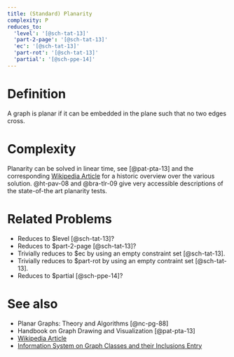 ```yaml
---
title: (Standard) Planarity
complexity: P
reduces_to:
  'level': '[@sch-tat-13]'
  'part-2-page': '[@sch-tat-13]'
  'ec': '[@sch-tat-13]'
  'part-rot': '[@sch-tat-13]'
  'partial': '[@sch-ppe-14]'
---
```


# Definition

A graph is planar if it can be embedded in the plane such that no two edges cross.

# Complexity

Planarity can be solved in linear time, see [@pat-pta-13] and the
corresponding [Wikipedia Article](https://en.wikipedia.org/wiki/Planarity_testing) for a historic overview over the
various solution.
@ht-pav-08 and @bra-tlr-09 give very accessible descriptions of the state-of-the art planarity tests.

# Related Problems

- Reduces to $level [@sch-tat-13]?
- Reduces to $part-2-page [@sch-tat-13]?
- Trivially reduces to $ec by using an empty constraint set [@sch-tat-13].
- Trivially reduces to $part-rot by using an empty contraint set [@sch-tat-13].
- Reduces to $partial [@sch-ppe-14]?

# See also

- Planar Graphs: Theory and Algorithms [@nc-pg-88]
- Handbook on Graph Drawing and Visualization [@pat-pta-13]
- [Wikipedia Article](https://en.wikipedia.org/wiki/Planar_graph)
- [Information System on Graph Classes and their Inclusions Entry](https://www.graphclasses.org/classes/gc_43.html)